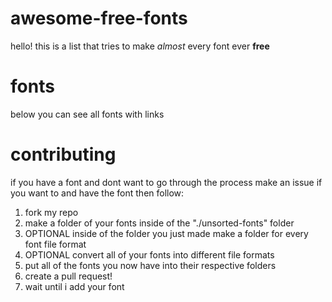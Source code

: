 # awesome-free-fonts

hello! this is a list that tries to make *almost* every font ever **free**

# fonts

below you can see all fonts with links

# contributing

if you have a font and dont want to go through the process make an issue if you want to and have the font then follow:
1. fork my repo
2. make a folder of your fonts inside of the "./unsorted-fonts" folder
3. OPTIONAL inside of the folder you just made make a folder for every font file format
4. OPTIONAL convert all of your fonts into different file formats
5. put all of the fonts you now have into their respective folders
6. create a pull request!
7. wait until i add your font
